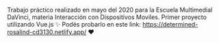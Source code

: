 Trabajo práctico realizado en mayo del 2020 para la Escuela Multimedial DaVinci, materia Interacción con Dispositivos Moviles. Primer proyecto utilizando Vue.js ✨
Podés probarlo en este link: https://determined-rosalind-cd3130.netlify.app/ ❤
